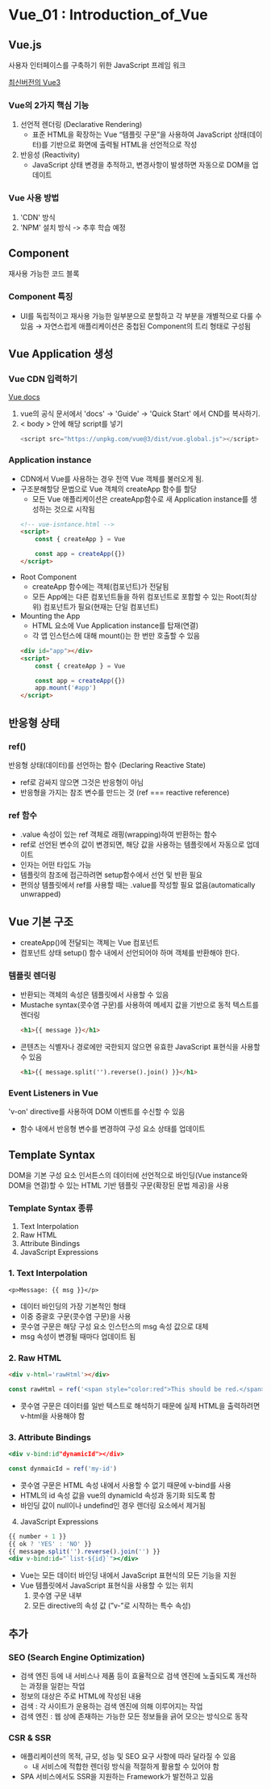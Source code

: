 # Vue_01 : Introduction_of_Vue

## Vue.js
사용자 인터페이스를 구축하기 위한 JavaScript 프레임 워크

[최신버전의 Vue3](https://vuejs.org/)

### Vue의 2가지 핵심 기능
1. 선언적 렌더링 (Declarative Rendering)
    - 표준 HTML을 확장하는 Vue “템플릿 구문”을 사용하여 JavaScript 상태(데이터)를 기반으로 화면에 출력될 HTML을 선언적으로 작성
2. 반응성 (Reactivity)
    - JavaScript 상태 변경을 추적하고, 변경사항이 발생하면 자동으로 DOM을 업데이트

### Vue 사용 방법
1. 'CDN' 방식 
2. 'NPM' 설치 방식
    -> 추후 학습 예정

## Component
재사용 가능한 코드 블록
### Component 특징
- UI를 독립적이고 재사용 가능한 일부분으로 분할하고 각 부분을 개별적으로 다룰 수 있음
    → 자연스럽게 애플리케이션은 중첩된 Component의 트리 형태로 구성됨

## Vue Application 생성
### Vue CDN 입력하기
[Vue docs](https://vuejs.org/guide/quick-start.html)

1. vue의 공식 문서에서 'docs' -> 'Guide' -> 'Quick Start' 에서 CND를 복사하기.
2. < body > 안에 해당 script를 넣기
    ```javascript
    <script src="https://unpkg.com/vue@3/dist/vue.global.js"></script>
    ```

### Application instance
- CDN에서 Vue를 사용하는 경우 전역 Vue 객체를 불러오게 됨.
- 구조분해할당 문법으로 Vue 객체의 createApp 함수를 할당
    - 모든 Vue 애플리케이션은 createApp함수로 새 Application instance를 생성하는 것으로 시작됨
    ```html
    <!-- vue-isntance.html -->
    <script>
        const { createApp } = Vue

        const app = createApp({})
    </script>
    ```
- Root Component
    - createApp 함수에는 객체(컴포넌트)가 전달됨
    - 모든 App에는 다른 컴포넌트들을 하위 컴포넌트로 포함할 수 있는 Root(최상위) 컴포넌트가 필요(현재는 단일 컴포넌트)
- Mounting the App
    - HTML 요소에 Vue Application instance를 탑재(연결)
    - 각 앱 인스턴스에 대해 mount()는 한 번만 호출할 수 있음
    ```html
    <div id="app"></div>
    <script>
        const { createApp } = Vue

        const app = createApp({})
        app.mount('#app')
    </script>
    ```

## 반응형 상태
### ref()
반응형 상태(데이터)를 선언하는 함수
(Declaring Reactive State)
- ref로 감싸지 않으면 그것은 반응형이 아님
- 반응형을 가지는 참조 변수를 만드는 것 (ref === reactive reference)
### ref 함수
- .value 속성이 있는 ref 객체로 래핑(wrapping)하여 반환하는 함수
- ref로 선언된 변수의 값이 변경되면, 해당 값을 사용하는 템플릿에서 자동으로 업데이트
- 인자는 어떤 타입도 가능
- 템플릿의 참조에 접근하려면 setup함수에서 선언 및 반환 필요
- 편의상 템플릿에서 ref를 사용할 때는 .value를 작성할 필요 없음(automatically unwrapped)

## Vue 기본 구조
- createApp()에 전달되는 객체는 Vue 컴포넌트
- 컴포넌트 상태 setup() 함수 내에서 선언되어야 하며 객체를 반환해야 한다.
### 템플릿 렌더링
- 반환되는 객체의 속성은 템플릿에서 사용할 수 있음
- Mustache syntax(콧수염 구문)를 사용하여 메세지 값을 기반으로 동적 텍스트를 렌더링
    ```html
    <h1>{{ message }}</h1>
    ```
- 콘텐츠는 식별자나 경로에만 국한되지 않으면 유효한 JavaScript 표현식을 사용할 수 있음
    ```html
    <h1>{{ message.split('').reverse().join() }}</h1>
    ```
### Event Listeners in Vue
'v-on' directive를 사용하여 DOM 이벤트를 수신할 수 있음
- 함수 내에서 반응형 변수를 변경하여 구성 요소 상태를 업데이트

## Template Syntax
DOM을 기본 구성 요소 인서튼스의 데이터에 선언적으로 바인딩(Vue instance와 DOM을 연결)할 수 있는 HTML 기반 템플릿 구문(확장된 문법 제공)을 사용

### Template Syntax 종류
1. Text Interpolation
2. Raw HTML
3. Attribute Bindings
4. JavaScript Expressions

### 1. Text Interpolation
```
<p>Message: {{ msg }}</p>
```
- 데이터 바인딩의 가장 기본적인 형태
- 이중 중괄호 구문(콧수염 구문)을 사용
- 콧수염 구문은 해당 구성 요소 인스턴스의 msg 속성 값으로 대체
- msg 속성이 변경될 때마다 업데이트 됨
### 2. Raw HTML
```html
<div v-html='rawHtml'></div>
```
```javascript
const rawHtml = ref('<span style="color:red">This should be red.</span>')
```
- 콧수염 구문은 데이터를 일반 텍스트로 해석하기 때문에 실제 HTML을 출력하려면 v-html을 사용해야 함
### 3. Attribute Bindings
```jsx
<div v-bind:id"dynamicId"></div>
```

```jsx
const dynmaicId = ref('my-id')
```
- 콧수염 구문은 HTML 속성 내에서 사용할 수 없기 때문에 v-bind를 사용
- HTML의 id 속성 값을 vue의 dynamicId 속성과 동기화 되도록 함
- 바인딩 값이 null이나 undefind인 경우 렌더링 요소에서 제거됨

4. JavaScript Expressions
```jsx
{{ number + 1 }}
{{ ok ? 'YES' : 'NO' }}
{{ message.split('').reverse().join('') }}
<div v-bind:id="`list-${id}`"></div>
```
- Vue는 모든 데이터 바인딩 내에서 JavaScript 표현식의 모든 기능을 지원
- Vue 템플릿에서 JavaScript 표현식을 사용할 수 있는 위치
    1. 콧수염 구문 내부
    2. 모든 directive의 속성 값 (”v-”로 시작하는 특수 속성)
## 추가
### SEO (Search Engine Optimization)
- 검색 엔진 등에 내 서비스나 제품 등이 효율적으로 검색 엔진에 노출되도록 개선하는 과정을 일컫는 작업
- 정보의 대상은 주로 HTML에 작성된 내용
- 검색 : 각 사이트가 운용하는 검색 엔진에 의해 이루어지는 작업
- 검색 엔진 : 웹 상에 존재하는 가능한 모든 정보들을 긁어 모으는 방식으로 동작
### CSR & SSR
- 애플리케이션의 목적, 규모, 성능 및 SEO 요구 사항에 따라 달라질 수 있음
    - 내 서비스에 적합한 렌더링 방식을 적절하게 활용할 수 있어야 함
- SPA 서비스에서도 SSR을 지원하는 Framework가 발전하고 있음
